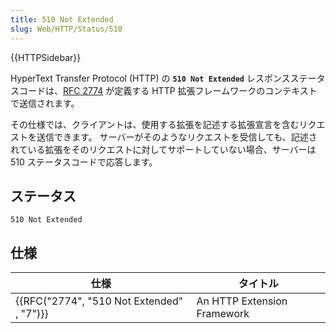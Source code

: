 ```yaml
---
title: 510 Not Extended
slug: Web/HTTP/Status/510
---
```


{{HTTPSidebar}}

HyperText Transfer Protocol (HTTP) の **`510 Not Extended`** レスポンスステータスコードは、[RFC 2774](https://tools.ietf.org/html/rfc2774) が定義する HTTP 拡張フレームワークのコンテキストで送信されます。

その仕様では、クライアントは、使用する拡張を記述する拡張宣言を含むリクエストを送信できます。 サーバーがそのようなリクエストを受信しても、記述されている拡張をそのリクエストに対してサポートしていない場合、サーバーは 510 ステータスコードで応答します。

## ステータス

```
510 Not Extended
```

## 仕様

| 仕様                                      | タイトル                    |
| ----------------------------------------- | --------------------------- |
| {{RFC("2774", "510 Not Extended" , "7")}} | An HTTP Extension Framework |
